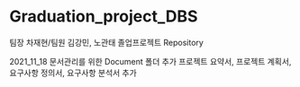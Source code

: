 # Graduation_project_DBS
팀장 차재현/팀원 김강민, 노관태 졸업프로젝트 Repository


2021_11_18
문서관리를 위한 Document 폴더 추가
프로젝트 요약서, 프로젝트 계획서, 요구사항 정의서, 요구사항 분석서 추가
